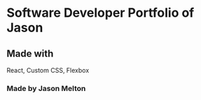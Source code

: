 # Software Developer Portfolio of Jason 

## Made with 
React, Custom CSS, Flexbox

### Made by Jason Melton
